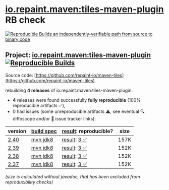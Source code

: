 [io.repaint.maven:tiles-maven-plugin](https://central.sonatype.com/artifact/io.repaint.maven/tiles-maven-plugin/versions) RB check
=======

[![Reproducible Builds](https://reproducible-builds.org/images/logos/rb.svg) an independently-verifiable path from source to binary code](https://reproducible-builds.org/)

## Project: [io.repaint.maven:tiles-maven-plugin](https://central.sonatype.com/artifact/io.repaint.maven/tiles-maven-plugin/versions) [![Reproducible Builds](https://img.shields.io/endpoint?url=https://raw.githubusercontent.com/jvm-repo-rebuild/reproducible-central/master/content/io/repaint/maven/tiles-maven-plugin/badge.json)](https://github.com/jvm-repo-rebuild/reproducible-central/blob/master/content/io/repaint/maven/tiles-maven-plugin/README.md)

Source code: [https://github.com/repaint-io/maven-tiles](https://github.com/repaint-io/maven-tiles)

rebuilding **4 releases** of io.repaint.maven:tiles-maven-plugin:
- **4** releases were found successfully **fully reproducible** (100% reproducible artifacts :white_check_mark:),
- 0 had issues (some unreproducible artifacts :warning:, see eventual :mag: diffoscope and/or :memo: issue tracker links):

| version | [build spec](/BUILDSPEC.md) | [result](https://reproducible-builds.org/docs/jvm/): reproducible? | size |
| -- | --------- | ------ | -- |
| [2.40](https://central.sonatype.com/artifact/io.repaint.maven/tiles-maven-plugin/2.40/pom) | [mvn jdk8](tiles-maven-plugin-2.40.buildspec) | [result](tiles-maven-plugin-2.40.buildinfo): [3 :white_check_mark: ](tiles-maven-plugin-2.40.buildcompare) | 157K |
| [2.39](https://central.sonatype.com/artifact/io.repaint.maven/tiles-maven-plugin/2.39/pom) | [mvn jdk8](tiles-maven-plugin-2.39.buildspec) | [result](tiles-maven-plugin-2.39.buildinfo): [3 :white_check_mark: ](tiles-maven-plugin-2.39.buildcompare) | 152K |
| [2.38](https://central.sonatype.com/artifact/io.repaint.maven/tiles-maven-plugin/2.38/pom) | [mvn jdk8](tiles-maven-plugin-2.38.buildspec) | [result](tiles-maven-plugin-2.38.buildinfo): [3 :white_check_mark: ](tiles-maven-plugin-2.38.buildcompare) | 152K |
| [2.37](https://central.sonatype.com/artifact/io.repaint.maven/tiles-maven-plugin/2.37/pom) | [mvn jdk8](tiles-maven-plugin-2.37.buildspec) | [result](tiles-maven-plugin-2.37.buildinfo): [3 :white_check_mark: ](tiles-maven-plugin-2.37.buildcompare) | 152K |

<i>(size is calculated without javadoc, that has been excluded from reproducibility checks)</i>
